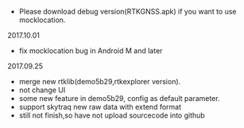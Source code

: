 * Please download debug version(RTKGNSS.apk) if you want to use mocklocation.

2017.10.01
* fix mocklocation bug in Android M and later

2017.09.25
* merge new rtklib(demo5b29,rtkexplorer version).
* not change UI
* some new feature in demo5b29, config as default parameter.
* support skytraq new raw data with extend format
* still not finish,so have not upload sourcecode into github
